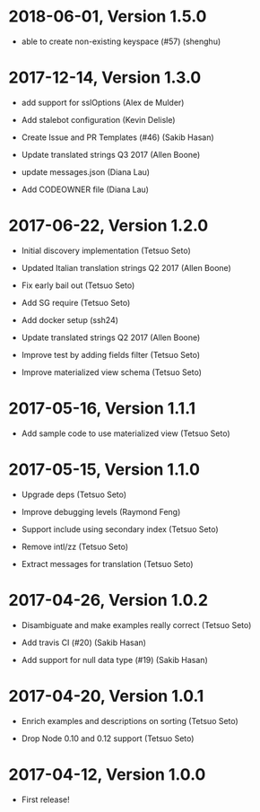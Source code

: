 2018-06-01, Version 1.5.0
=========================

 * able to create non-existing keyspace (#57) (shenghu)


2017-12-14, Version 1.3.0
=========================

 * add support for sslOptions (Alex de Mulder)

 * Add stalebot configuration (Kevin Delisle)

 * Create Issue and PR Templates (#46) (Sakib Hasan)

 * Update translated strings Q3 2017 (Allen Boone)

 * update messages.json (Diana Lau)

 * Add CODEOWNER file (Diana Lau)


2017-06-22, Version 1.2.0
=========================

 * Initial discovery implementation (Tetsuo Seto)

 * Updated Italian translation strings Q2 2017 (Allen Boone)

 * Fix early bail out (Tetsuo Seto)

 * Add SG require (Tetsuo Seto)

 * Add docker setup (ssh24)

 * Update translated strings Q2 2017 (Allen Boone)

 * Improve test by adding fields filter (Tetsuo Seto)

 * Improve materialized view schema (Tetsuo Seto)


2017-05-16, Version 1.1.1
=========================

 * Add sample code to use materialized view (Tetsuo Seto)


2017-05-15, Version 1.1.0
=========================

 * Upgrade deps (Tetsuo Seto)

 * Improve debugging levels (Raymond Feng)

 * Support include using secondary index (Tetsuo Seto)

 * Remove intl/zz (Tetsuo Seto)

 * Extract messages for translation (Tetsuo Seto)


2017-04-26, Version 1.0.2
=========================

 * Disambiguate and make examples really correct (Tetsuo Seto)

 * Add travis CI (#20) (Sakib Hasan)

 * Add support for null data type (#19) (Sakib Hasan)


2017-04-20, Version 1.0.1
=========================

 * Enrich examples and descriptions on sorting (Tetsuo Seto)

 * Drop Node 0.10 and 0.12 support (Tetsuo Seto)


2017-04-12, Version 1.0.0
=========================

 * First release!
